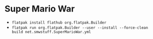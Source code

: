 # Super Mario War

- `flatpak install flathub org.flatpak.Builder`
- `flatpak run org.flatpak.Builder --user --install --force-clean build net.smwstuff.SuperMarioWar.yml`
